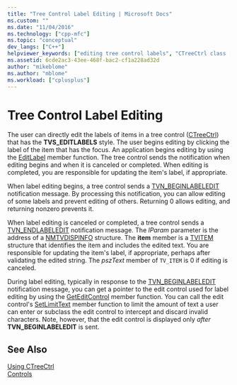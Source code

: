 ```yaml
---
title: "Tree Control Label Editing | Microsoft Docs"
ms.custom: ""
ms.date: "11/04/2016"
ms.technology: ["cpp-mfc"]
ms.topic: "conceptual"
dev_langs: ["C++"]
helpviewer_keywords: ["editing tree control labels", "CTreeCtrl class [MFC], editing labels", "label editing in CTreeCtrl class [MFC]", "tree controls [MFC], label editing"]
ms.assetid: 6cde2ac3-43ee-468f-bac2-cf1a228ad32d
author: "mikeblome"
ms.author: "mblome"
ms.workload: ["cplusplus"]
---
```

# Tree Control Label Editing
The user can directly edit the labels of items in a tree control ([CTreeCtrl](../mfc/reference/ctreectrl-class.md)) that has the **TVS_EDITLABELS** style. The user begins editing by clicking the label of the item that has the focus. An application begins editing by using the [EditLabel](../mfc/reference/ctreectrl-class.md#editlabel) member function. The tree control sends the notification when editing begins and when it is canceled or completed. When editing is completed, you are responsible for updating the item's label, if appropriate.  
  
 When label editing begins, a tree control sends a [TVN_BEGINLABELEDIT](/windows/desktop/Controls/tvn-beginlabeledit) notification message. By processing this notification, you can allow editing of some labels and prevent editing of others. Returning 0 allows editing, and returning nonzero prevents it.  
  
 When label editing is canceled or completed, a tree control sends a [TVN_ENDLABELEDIT](/windows/desktop/Controls/tvn-endlabeledit) notification message. The *lParam* parameter is the address of a [NMTVDISPINFO](/windows/desktop/api/commctrl/ns-commctrl-tagtvdispinfoa) structure. The **item** member is a [TVITEM](/windows/desktop/api/commctrl/ns-commctrl-tagtvitema) structure that identifies the item and includes the edited text. You are responsible for updating the item's label, if appropriate, perhaps after validating the edited string. The *pszText* member of `TV_ITEM` is 0 if editing is canceled.  
  
 During label editing, typically in response to the [TVN_BEGINLABELEDIT](/windows/desktop/Controls/tvn-beginlabeledit) notification message, you can get a pointer to the edit control used for label editing by using the [GetEditControl](../mfc/reference/ctreectrl-class.md#geteditcontrol) member function. You can call the edit control's [SetLimitText](../mfc/reference/cedit-class.md#setlimittext) member function to limit the amount of text a user can enter or subclass the edit control to intercept and discard invalid characters. Note, however, that the edit control is displayed only *after* **TVN_BEGINLABELEDIT** is sent.  
  
## See Also  
 [Using CTreeCtrl](../mfc/using-ctreectrl.md)   
 [Controls](../mfc/controls-mfc.md)

